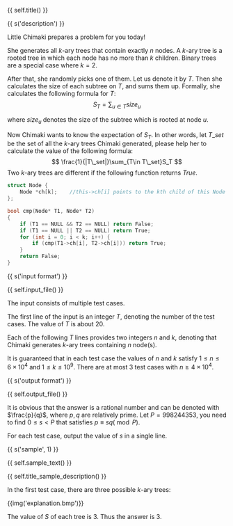 {{ self.title() }}

{{ s('description') }}

Little Chimaki prepares a problem for you today!

She generates all $k$-ary trees that contain exactly $n$ nodes. A $k$-ary tree is a rooted tree in which each node has no more than $k$ children. Binary trees are a special case where $k=2$.

After that, she randomly picks one of them. Let us denote it by $T$. Then she calculates the size of each subtree on $T$, and sums them up. Formally, she calculates the following formula for $T$:
$$
S_T=\sum_{u\in T}size_u
$$

where $size_u$ denotes the size of the subtree which is rooted at node $u$.

Now Chimaki wants to know the expectation of $S_T$. In other words, let $T\_set$ be the set of all the $k$-ary trees Chimaki generated, please help her to calculate the value of the following formula:
$$
\frac{1}{|T\_set|}\sum_{T\in T\_set}S_T
$$
Two $k$-ary trees are different if the following function returns *True*.

```c++
struct Node {
    Node *ch[k];    //this->ch[i] points to the kth child of this Node
};

bool cmp(Node* T1, Node* T2)
{
    if (T1 == NULL && T2 == NULL) return False;
    if (T1 == NULL || T2 == NULL) return True;
    for (int i = 0; i < k; i++) {
        if (cmp(T1->ch[i], T2->ch[i])) return True;
    }
    return False;
}
```

{{ s('input format') }}

{{ self.input_file() }}

The input consists of multiple test cases.

The first line of the input is an integer $T$, denoting the number of the test cases. The value of $T$ is about $20$.

Each of the following $T$ lines provides two integers $n$ and $k$, denoting that Chimaki generates $k$-ary trees containing $n$ node(s).

It is guaranteed that in each test case the values of $n$ and $k$ satisfy $1\le n\le 6\times 10^4$ and $1\le k \le 10^9$. There are at most 3 test cases with $n \ge 4\times 10^4$.

{{ s('output format') }}

{{ self.output_file() }}

It is obvious that the answer is a rational number and can be denoted with $\frac{p}{q}$, where $p,q$ are relatively prime. Let $P=998244353$, you need to find $0\le s <P$ that satisfies $p\equiv sq (\bmod P)$.

For each test case, output the value of $s$ in a single line.

{{ s('sample', 1) }}

{{ self.sample_text() }}

{{ self.title_sample_description() }}

In the first test case, there are three possible $k$-ary trees:

{{img('explanation.bmp')}}

The value of $S$ of each tree is $3$. Thus the answer is $3$.
